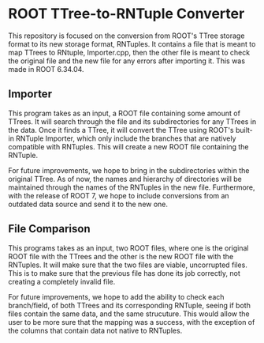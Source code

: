 # ROOT TTree-to-RNTuple Converter
This repository is focused on the conversion from ROOT's TTree storage format to its new storage format, RNTuples. It contains a file that is meant to map TTrees to RNtuple, Importer.cpp, then the other file is meant to check the original file and the new file for any errors after importing it. This was made in ROOT 6.34.04.

## Importer
This program takes as an input, a ROOT file containing some amount of TTrees. It will search through the file and its subdirectories for any TTrees in the data. Once it finds a TTree, it will convert the TTree using ROOT's built-in RNTuple Importer, which only include the branches that are natively compatible with RNTuples. This will create a new ROOT file containing the RNTuple.

For future improvements, we hope to bring in the subdirectories within the original TTree. As of now, the names and hierarchy of directories will be maintained through the names of the RNTuples in the new file. Furthermore, with the release of ROOT 7, we hope to include conversions from an outdated data source and send it to the new one. 

## File Comparison

This programs takes as an input, two ROOT files, where one is the original ROOT file with the TTrees and the other is the new ROOT file with the RNTuples. It will make sure that the two files are viable, uncorrupted files. This is to make sure that the previous file has done its job correctly, not creating a completely invalid file.

For future improvements, we hope to add the ability to check each branch/field, of both TTrees and its corresponding RNTuple, seeing if both files contain the same data, and the same strucuture. This would allow the user to be more sure that the mapping was a success, with the exception of the columns that contain data not native to RNTuples. 
